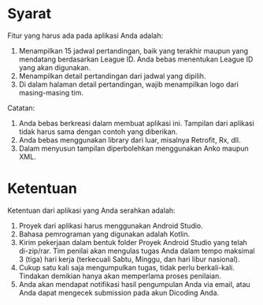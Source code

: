 # Syarat
Fitur yang harus ada pada aplikasi Anda adalah:
1. Menampilkan 15 jadwal pertandingan, baik yang terakhir maupun yang mendatang berdasarkan League ID. Anda bebas menentukan League ID yang akan digunakan.
2. Menampilkan detail pertandingan dari jadwal yang dipilih.
3. Di dalam halaman detail pertandingan, wajib menampilkan logo dari masing-masing tim.

Catatan:
1. Anda bebas berkreasi dalam membuat aplikasi ini. Tampilan dari aplikasi tidak harus sama dengan contoh yang diberikan.
2. Anda bebas menggunakan library dari luar, misalnya Retrofit, Rx, dll.
3. Dalam menyusun tampilan diperbolehkan menggunakan Anko maupun XML.

# Ketentuan
Ketentuan dari aplikasi yang Anda serahkan adalah:
1. Proyek dari aplikasi harus menggunakan Android Studio.
2. Bahasa pemrograman yang digunakan adalah Kotlin.
3. Kirim pekerjaan dalam bentuk folder Proyek Android Studio yang telah di-zip/rar. Tim penilai akan mengulas tugas Anda dalam tempo maksimal 3 (tiga) hari kerja (terkecuali Sabtu, Minggu, dan hari libur nasional). 
4. Cukup satu kali saja mengumpulkan tugas, tidak perlu berkali-kali. Tindakan demikian hanya akan memperlama proses penilaian.
5. Anda akan mendapat notifikasi hasil pengumpulan Anda via email, atau Anda dapat mengecek submission pada akun Dicoding Anda.
